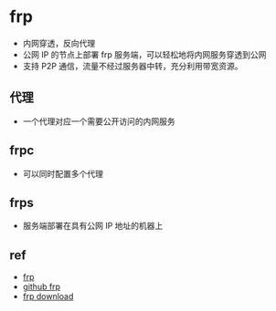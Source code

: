 # frp
+ 内网穿透，反向代理
+ 公网 IP 的节点上部署 frp 服务端，可以轻松地将内网服务穿透到公网
+ 支持 P2P 通信，流量不经过服务器中转，充分利用带宽资源。


## 代理
+ 一个代理对应一个需要公开访问的内网服务

## frpc
+ 可以同时配置多个代理


## frps
+ 服务端部署在具有公网 IP 地址的机器上



## ref
+ [frp](https://gofrp.org/zh-cn/docs/overview/)
+ [github frp](https://github.com/fatedier/frp)
+ [frp download](https://github.com/fatedier/frp/releases)